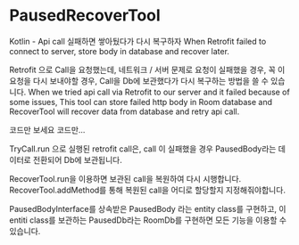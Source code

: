 # PausedRecoverTool
Kotlin - Api call 실패하면 쌓아뒀다가 다시 복구하자
When Retrofit failed to connect to server, store body in database and recover later.


Retrofit 으로 Call을 요청했는데, 네트워크 / 서버 문제로 요청이 실패했을 경우, 꼭 이 요청을 다시 보내야할 경우, Call을 Db에 보관했다가 다시 복구하는 방법을 쓸 수 있습니다.
When we tried api call via Retrofit to our server and it failed because of some issues, This tool can store failed http body in Room database and RecoverTool will recover data from database and retry api call.





코드만 보세요 코드만...


TryCall.run 으로 실행된 retrofit call은, call 이 실패했을 경우 PausedBody라는 데이터로 전환되어 Db에 보관됩니다.

RecoverTool.run을 이용하면 보관된 call을 복원하여 다시 시행합니다.
RecoverTool.addMethod를 통해 복원된 call을 어디로 할당할지 지정해줘야합니다.



PausedBodyInterface를 상속받은 PausedBody 라는 entity class를 구현하고, 이 entiti class를 보관하는 PausedDb라는 RoomDb를 구현하면 모든 기능을 이용할 수 있습니다.

